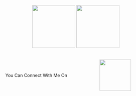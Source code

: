 <div align="center">
    <img height="137px" src="https://github-readme-stats.vercel.app/api?username=morheus9&hide_title=false&hide_border=true&show_icons=true&include_all_commits=true&count_private=true&line_height=21&theme=react" />
    <img height="137px" src="https://github-readme-stats.vercel.app/api/top-langs/?username=morheus9&hide=html&hide_title=false&hide_border=true&layout=compact&langs_count=8&theme=react&card_width=382px" />
</div>

<div style="display: flex; justify-content: center; align-items: center; margin-top: 20px;">
    <div style="flex: 1; text-align: center;">
        <p>You Can Connect With Me On</p>
    </div>
    <div style="flex: 1; text-align: center;">
        <p><img height="100px" width="100px" src="https://avatars.githubusercontent.com/u/68808419?v=4" /></p>
    </div>
</div>
